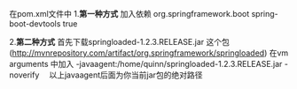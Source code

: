 
在pom.xml文件中
1.__第一种方式__
加入依赖
        <!--热部署-->
        <dependency>
            <groupId>org.springframework.boot</groupId>
            <artifactId>spring-boot-devtools</artifactId>
            <optional>true</optional>
        </dependency>

2.__第二种方式__
首先下载springloaded-1.2.3.RELEASE.jar 这个包(http://mvnrepository.com/artifact/org.springframework/springloaded)
在vm arguments 中加入 -javaagent:/home/quinn/springloaded-1.2.3.RELEASE.jar -noverify　
以上javaagent后面为你当前jar包的绝对路径
